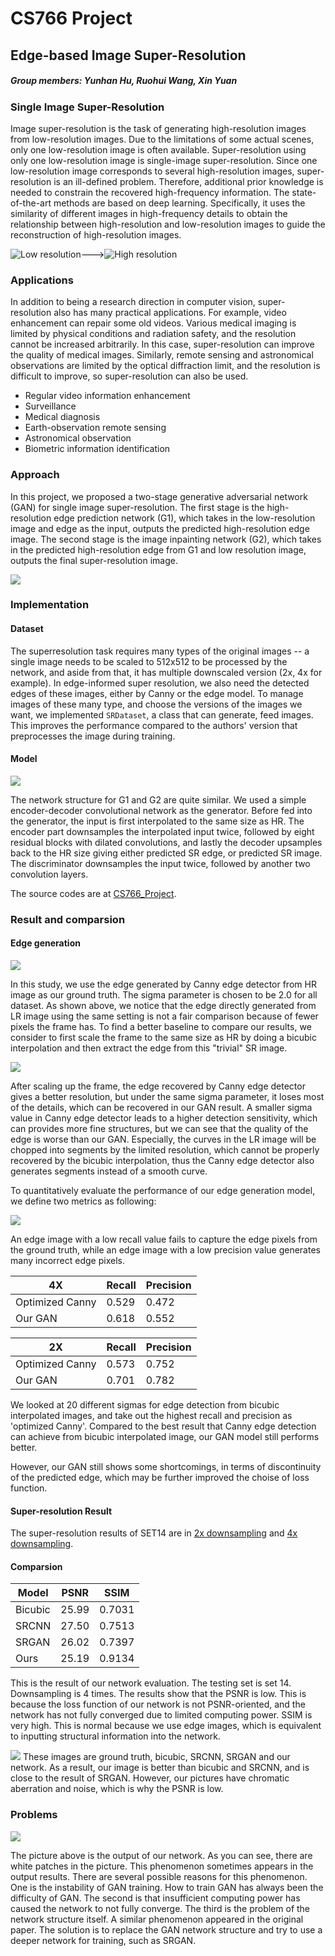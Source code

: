 # CS766 Project
## Edge-based Image Super-Resolution
##### Group members: Yunhan Hu, Ruohui Wang, Xin Yuan



### Single Image Super-Resolution

Image super-resolution is the task of generating high-resolution images from low-resolution images. Due to the limitations of some actual scenes, only one low-resolution image is often available. Super-resolution using only one low-resolution image is single-image super-resolution. Since one low-resolution image corresponds to several high-resolution images, super-resolution is an ill-defined problem. Therefore, additional prior knowledge is needed to constrain the recovered high-frequency information. The state-of-the-art methods are based on deep learning. Specifically, it uses the similarity of different images in high-frequency details to obtain the relationship between high-resolution and low-resolution images to guide the reconstruction of high-resolution images.

![Low resolution](2021-05-04-22-29-22.png)--->![High resolution](2021-05-04-22-30-15.png)

### Applications

In addition to being a research direction in computer vision, super-resolution also has many practical applications. For example, video enhancement can repair some old videos. Various medical imaging is limited by physical conditions and radiation safety, and the resolution cannot be increased arbitrarily. In this case, super-resolution can improve the quality of medical images. Similarly, remote sensing and astronomical observations are limited by the optical diffraction limit, and the resolution is difficult to improve, so super-resolution can also be used.


- Regular video information enhancement
- Surveillance
- Medical diagnosis
- Earth-observation remote sensing
- Astronomical observation
- Biometric information identification


### Approach

In this project, we proposed a two-stage generative adversarial network (GAN) for single image super-resolution. The first stage is the high-resolution edge prediction network (G1), which takes in the low-resolution image and edge as the input, outputs the predicted high-resolution edge image. The second stage is the image inpainting network (G2), which takes in the predicted high-resolution edge from G1 and low resolution image, outputs the final super-resolution image.

![](2021-05-05-00-28-02.png)

### Implementation

#### Dataset

The superresolution task requires many types of the original images -- a single image needs to be scaled to 512x512 to be processed by the network, and aside from that, it has multiple downscaled version (2x, 4x for example). In edge-informed super resolution, we also need the detected edges of these images, either by Canny or the edge model. To manage images of these many type, and choose the versions of the images we want, we implemented `SRDataset`, a class that can generate, feed images. This improves the performance compared to the authors' version that preprocesses the image during training.

#### Model

![](GAN_Gen.png)

The network structure for G1 and G2 are quite similar. We used a simple encoder-decoder convolutional network as the generator. Before fed into the generator, the input is first interpolated to the same size as HR. The encoder part downsamples the interpolated input twice, followed by eight residual blocks with dilated convolutions, and lastly the decoder upsamples back to the HR size giving either predicted SR edge, or predicted SR image. The discriminator downsamples the input twice, followed by another two convolution layers. 

The source codes are at [CS766_Project](https://github.com/hyh9335/CS766_Project).

### Result and comparsion

#### Edge generation 

![](Comparison_51.png)


In this study, we use the edge generated by Canny edge detector from HR image as our ground truth. The sigma parameter is chosen to be 2.0 for all dataset. As shown above, we notice that the edge directly generated from LR image using the same setting is not a fair comparison because of fewer pixels the frame has. To find a better baseline to compare our results, we consider to first scale the frame to the same size as HR by doing a bicubic interpolation and then extract the edge from this "trivial" SR image. 

![](Predicted_vs_trivial_51_.png)


After scaling up the frame, the edge recovered by Canny edge detector gives a better resolution, but under the same sigma parameter, it loses most of the details, which can be recovered in our GAN result. A smaller sigma value in Canny edge detector leads to a higher detection sensitivity, which can provides more fine structures, but we can see that the quality of the edge is worse than our GAN. Especially, the curves in the LR image will be chopped into segments by the limited resolution, which cannot be properly recovered by the bicubic interpolation, thus the Canny edge detector also generates segments instead of a smooth curve. 

To quantitatively evaluate the performance of our edge generation model, we define two metrics as following:

![](Equations1.png)

An edge image with a low recall value fails to capture the edge pixels from the ground truth, while an edge image with a low precision value generates many incorrect edge pixels. 



| 4X | Recall | Precision |
|----|----|----|
|Optimized Canny|0.529|0.472|
|Our GAN|0.618|0.552|



| 2X | Recall | Precision |
|----|----|----|
|Optimized Canny|0.573|0.752|
|Our GAN|0.701|0.782|



We looked at 20 different sigmas for edge detection from bicubic interpolated images, and take out the highest recall and precision as 'optimized Canny'. Compared to the best result that Canny edge detection can achieve from bicubic interpolated image, our GAN model still performs better. 

However, our GAN still shows some shortcomings, in terms of discontinuity of the predicted edge, which may be further improved the choise of loss function. 


#### Super-resolution Result
The super-resolution results of SET14 are in [2x downsampling](https://github.com/hyh9335/CS766_Project/tree/gh-pages/pred_full_lr2x) and [4x downsampling](https://github.com/hyh9335/CS766_Project/tree/gh-pages/pred_full_lr4x).

#### Comparsion

| Model | PSNR | SSIM |
|----|----|----|
|Bicubic|25.99|0.7031|
|SRCNN|27.50|0.7513|
|SRGAN|26.02|0.7397|
|Ours|25.19|0.9134|

This is the result of our network evaluation. The testing set is set 14. Downsampling is 4 times. The results show that the PSNR is low. This is because the loss function of our network is not PSNR-oriented, and the network has not fully converged due to limited computing power. SSIM is very high. This is normal because we use edge images, which is equivalent to inputting structural information into the network.

![](2021-05-05-17-49-11.png)
These images are ground truth, bicubic, SRCNN, SRGAN and our network. As a result, our image is better than bicubic and SRCNN, and is close to the result of SRGAN. However, our pictures have chromatic aberration and noise, which is why the PSNR is low.

### Problems
![](img_001_SRF_4_HR.png)

The picture above is the output of our network. As you can see, there are white patches in the picture. This phenomenon sometimes appears in the output results. There are several possible reasons for this phenomenon. One is the instability of GAN training. How to train GAN has always been the difficulty of GAN. The second is that insufficient computing power has caused the network to not fully converge. The third is the problem of the network structure itself. A similar phenomenon appeared in the original paper.
The solution is to replace the GAN network structure and try to use a deeper network for training, such as SRGAN.